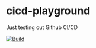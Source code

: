 # cicd-playground
Just testing out Github CI/CD

[![Build](https://github.com/khasebou/cicd-playground/actions/workflows/github.yml/badge.svg?event=push)](https://github.com/khasebou/cicd-playground/actions/workflows/github.yml)